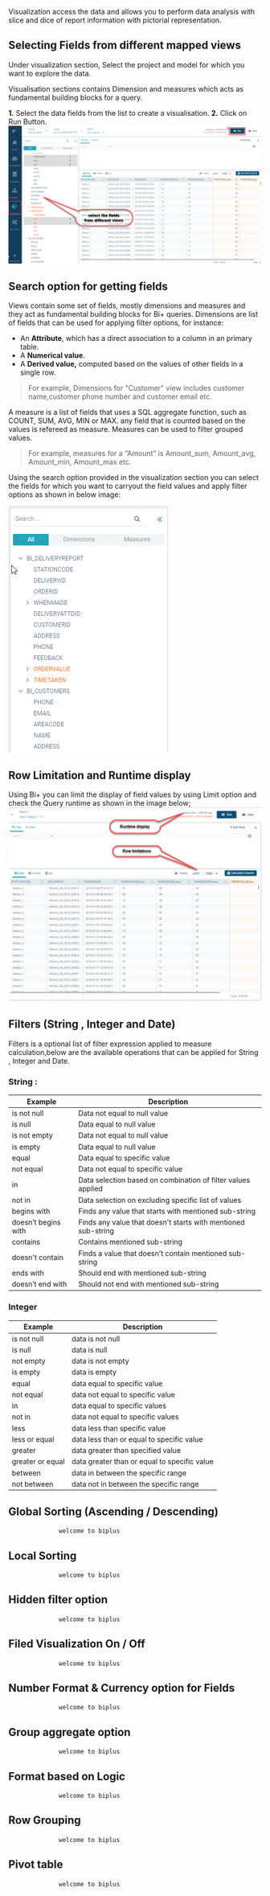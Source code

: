 

Visualization access the data and allows you to perform data analysis with slice and dice of report information with pictorial representation.

## Selecting Fields from different mapped views

Under visualization section, Select the project and model for which you want to explore the data.

Visualisation sections contains Dimension and measures which acts as fundamental building blocks for a query.

**1.** Select the data fields from the list to create a visualisation.
**2.** Click on Run Button.
![enter image description here](https://raw.githubusercontent.com/sv18042016/fp1/master/images/visu_run.png)

## Search option for getting fields

Views contain some set of fields, mostly dimensions and measures and they act as fundamental building blocks for Bi+ queries.
Dimensions are list of fields that can be used for applying filter options, for instance:
- An **Attribute**, which has a direct association to a column in an primary table.
- A **Numerical value**.
- A **Derived value,** computed based on the values of other fields in a single row.

> For example, Dimensions for "Customer" view includes customer name,customer phone number and customer email etc.

A measure is a list of fields that uses a SQL aggregate function, such as COUNT, SUM, AVG, MIN or MAX. any field that is counted based on the values is refereed as measure. Measures can be used to filter grouped values. 

>For example, measures for a “Amount” is Amount_sum, Amount_avg, Amount_min, Amount_max etc.

Using the search option provided in the visualization section you can select the fields for which you want to carryout the field values and apply filter options as shown in below image:

![enter image description here](https://raw.githubusercontent.com/sv18042016/fp1/master/images/visu_fields.png)

## Row Limitation and Runtime display

Using Bi+ you can limit the display of field values by using Limit option and check the Query runtime as shown in the image below;
 ![enter image description here](https://raw.githubusercontent.com/sv18042016/fp1/master/images/row_limit.png)

## Filters (String , Integer and Date)

Filters is a optional list of filter expression applied to measure calculation,below are the available operations that can be applied for String , Integer and Date.
### String : 

   | Example                                           | Description                                               
   | ---------------------|--------------------------------------------------------------------|           
   | is not null          | Data not equal to null value                                       |
   | is null              | Data equal to null value                                           |
   | is not empty         | Data not equal to null value                                       |
   | is empty			  | Data equal to null value                                           |
   | equal                | Data equal to specific value                                       |
   | not equal            | Data not equal to specific value                                   |                
   | in                   | Data selection based on combination of filter values applied       |
   | not in               | Data selection on excluding specific list of values                |
   | begins with          | Finds any value that starts with mentioned sub-string              |
   | doesn’t begins with  | Finds any value that doesn't starts with mentioned sub-string      |
   | contains             | Contains mentioned sub-string                                      |
   | doesn't contain      | Finds a value that doesn't contain mentioned sub-string            |
   | ends with            | Should end with mentioned sub-string                               |
   | doesn’t end with     | Should not end with mentioned sub-string                           |

### Integer

   | Example            |                Description                                               
   |--------------------|----------------------------------------------------------------------|           
   | is not null        | data is not null                                                     |
   | is null            | data is null                                                         |          
   | not empty          | data is not empty                                                    |       
   | is empty           | data is empty                                                        |
   | equal              | data equal to specific value                                         |
   | not equal          | data not equal to specific value                                     |
   | in                 | data equal to specific values                                        |
   | not in             | data not equal to specific values                                    |
   | less               | data less than specific value                                        |
   | less or equal      | data less than or equal to specific value                            |
   | greater            | data greater than specified value									   |	
   | greater or equal   | data greater than or equal to specific value             		       |
   | between            | data in between the specific range 							       |
   | not between        | data not in between the specific range                               |



## Global Sorting (Ascending / Descending)

                  welcome to biplus

## Local Sorting

                  welcome to biplus

## Hidden filter option

                  welcome to biplus

## Filed Visualization On / Off

                  welcome to biplus

## Number Format & Currency option for Fields

                  welcome to biplus

## Group aggregate option

                  welcome to biplus

## Format based on Logic

                  welcome to biplus

## Row Grouping

                  welcome to biplus

## Pivot table


                  welcome to biplus
<!--stackedit_data:
eyJoaXN0b3J5IjpbLTgzMDk4MTg1XX0=
-->